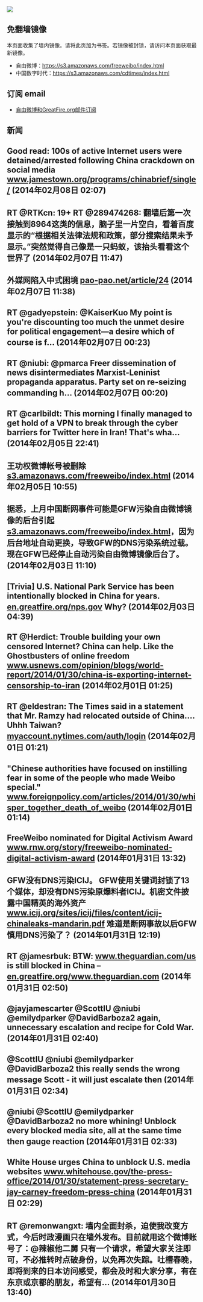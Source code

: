 <img src="logos.png" />

## 免翻墙镜像
本页面收集了墙内镜像。请将此页加为书签。若镜像被封锁，请访问本页面获取最新镜像。
* 自由微博：https://s3.amazonaws.com/freeweibo/index.html
* 中国数字时代：https://s3.amazonaws.com/cdtimes/index.html

## 订阅 email
* <a href="https://greatfire.us7.list-manage.com/subscribe?u=854fca58782082e0cbdf204a0&id=c78949b93c">自由微博和GreatFire.org邮件订阅</a>
		
## 新闻
Good read: 100s of active Internet users were detained/arrested following China crackdown on social media  <a href="http://www.jamestown.org/programs/chinabrief/single/?tx_ttnews[tt_news]=41934&tx_ttnews[backPid]=25&cHash=7346b007e095a59e5d950667471065bb#.UvUX8kJ_sU5">www.jamestown.org/programs/chinabrief/single/</a> (2014年02月08日 02:07)
 ---
RT @RTKcn: 19+ RT @289474268: 翻墙后第一次接触到8964这类的信息，脑子里一片空白，看着百度显示的“根据相关法律法规和政策，部分搜索结果未予显示。”突然觉得自己像是一只蚂蚁，该抬头看看这个世界了 (2014年02月07日 11:47)
 ---
外媒网陷入中式困境 <a href="https://pao-pao.net/article/24">pao-pao.net/article/24</a> (2014年02月07日 11:38)
 ---
RT @gadyepstein: @KaiserKuo My point is you're discounting too much the unmet desire for political engagement—a desire which of course is f… (2014年02月07日 00:23)
 ---
RT @niubi: @pmarca Freer dissemination of news disintermediates Marxist-Leninist propaganda apparatus. Party set on re-seizing commanding h… (2014年02月07日 00:20)
 ---
RT @carlbildt: This morning I finally managed to get hold of a VPN to break through the cyber barriers for Twitter here in Iran! That's wha… (2014年02月05日 22:41)
 ---
王功权微博帐号被删除 <a href="https://s3.amazonaws.com/freeweibo/index.html?u=weibo/%40%E7%9B%8A%E8%A5%BF%E9%9B%8D%E4%BB%B2">s3.amazonaws.com/freeweibo/index.html</a> (2014年02月05日 10:55)
 ---
据悉，上月中国断网事件可能是GFW污染自由微博镜像的后台引起<a href="https://s3.amazonaws.com/freeweibo/index.html">s3.amazonaws.com/freeweibo/index.html</a>，因为后台地址自动更换，导致GFW的DNS污染系统过载。 现在GFW已经停止自动污染自由微博镜像后台了。 (2014年02月03日 11:10)
 ---
[Trivia] U.S. National Park Service has been intentionally blocked in China for years. <a href="https://en.greatfire.org/nps.gov">en.greatfire.org/nps.gov</a> Why? (2014年02月03日 04:39)
 ---
RT @Herdict: Trouble building your own censored Internet? China can help.  Like the Ghostbusters of online freedom <a href="http://www.usnews.com/opinion/blogs/world-report/2014/01/30/china-is-exporting-internet-censorship-to-iran">www.usnews.com/opinion/blogs/world-report/2014/01/30/china-is-exporting-internet-censorship-to-iran</a> (2014年02月01日 01:25)
 ---
RT @eldestran: The Times said in a statement that Mr. Ramzy had relocated outside of China.... Uhhh Taiwan? <a href="https://myaccount.nytimes.com/auth/login?URI=http%3A%2F%2Fwww.nytimes.com%2F2014%2F01%2F31%2Fworld%2Fasia%2Fwhite-house-urges-china-to-act-on-journalists-visas.html%3Fsmid%3Dtw-share%26_r%3D5&REFUSE_COOKIE_ERROR=SHOW_ERROR">myaccount.nytimes.com/auth/login</a> (2014年02月01日 01:21)
 ---
"Chinese authorities have focused on instilling fear in some of the people who made Weibo special." <a href="http://www.foreignpolicy.com/articles/2014/01/30/whisper_together_death_of_weibo">www.foreignpolicy.com/articles/2014/01/30/whisper_together_death_of_weibo</a> (2014年02月01日 01:14)
 ---
FreeWeibo nominated for Digital Activism Award <a href="http://www.rnw.org/story/freeweibo-nominated-digital-activism-award">www.rnw.org/story/freeweibo-nominated-digital-activism-award</a> (2014年01月31日 13:32)
 ---
GFW没有DNS污染ICIJ。 GFW使用关键词封锁了13个媒体，却没有DNS污染原爆料者ICIJ。机密文件披露中国精英的海外资产  <a href="https://www.icij.org/sites/icij/files/content/icij-chinaleaks-mandarin.pdf">www.icij.org/sites/icij/files/content/icij-chinaleaks-mandarin.pdf</a> 难道是断网事故以后GFW慎用DNS污染了？ (2014年01月31日 12:19)
 ---
RT @jamesrbuk: BTW: <a href="http://www.theguardian.com/us">www.theguardian.com/us</a> is still blocked in China – <a href="https://en.greatfire.org/www.theguardian.com">en.greatfire.org/www.theguardian.com</a> (2014年01月31日 02:50)
 ---
@jayjamescarter @ScottIU @niubi @emilydparker @DavidBarboza2 again, unnecessary escalation and recipe for Cold War. (2014年01月31日 02:40)
 ---
@ScottIU @niubi @emilydparker @DavidBarboza2 this really sends the wrong message Scott - it will just escalate then (2014年01月31日 02:34)
 ---
@niubi @ScottIU @emilydparker @DavidBarboza2 no more whining! Unblock every blocked media site, all at the same time then gauge reaction (2014年01月31日 02:33)
 ---
White House urges China to unblock U.S. media websites <a href="http://www.whitehouse.gov/the-press-office/2014/01/30/statement-press-secretary-jay-carney-freedom-press-china">www.whitehouse.gov/the-press-office/2014/01/30/statement-press-secretary-jay-carney-freedom-press-china</a> (2014年01月31日 02:29)
 ---
RT @remonwangxt: 墙内全面封杀，迫使我改变方式，今后时政漫画只在墙外发布。目前就用这个微博账号了：@辣椒他二舅  只有一个请求，希望大家关注即可，不必推转时点破身份，以免再次失踪。吐槽春晚，即将到来的日本访问感受，都会及时和大家分享，有在东京或京都的朋友，希望有… (2014年01月30日 13:40)
 ---
